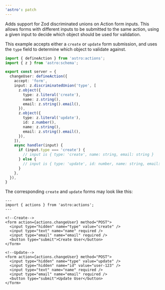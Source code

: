 ```yaml
---
'astro': patch
---
```


Adds support for Zod discriminated unions on Action form inputs. This allows forms with different inputs to be submitted to the same action, using a given input to decide which object should be used for validation.

This example accepts either a `create` or `update` form submission, and uses the `type` field to determine which object to validate against.

```ts
import { defineAction } from 'astro:actions';
import { z } from 'astro:schema';

export const server = {
  changeUser: defineAction({
    accept: 'form',
    input: z.discriminatedUnion('type', [
      z.object({
        type: z.literal('create'),
        name: z.string(),
        email: z.string().email(),
      }),
      z.object({
        type: z.literal('update'),
        id: z.number(),
        name: z.string(),
        email: z.string().email(),
      }),
    ]),
    async handler(input) {
      if (input.type === 'create') {
        // input is { type: 'create', name: string, email: string }
      } else {
        // input is { type: 'update', id: number, name: string, email: string }
      }
    },
  }),
}
```

The corresponding `create` and `update` forms may look like this:

```astro
---
import { actions } from 'astro:actions';
---

<!--Create-->
<form action={actions.changeUser} method="POST">
  <input type="hidden" name="type" value="create" />
  <input type="text" name="name" required />
  <input type="email" name="email" required />
  <button type="submit">Create User</button>
</form>

<!--Update-->
<form action={actions.changeUser} method="POST">
  <input type="hidden" name="type" value="update" />
  <input type="hidden" name="id" value="user-123" />
  <input type="text" name="name" required />
  <input type="email" name="email" required />
  <button type="submit">Update User</button>
</form>
```
